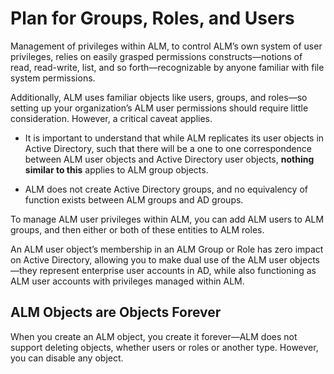 ﻿[title]: # (Plan for Groups, Roles, and Users)
[tags]: # (Account Lifecycle Manager,ALM,)
[priority]: # (5410)

# Plan for Groups, Roles, and Users

Management of privileges within ALM, to control ALM’s own system of user privileges, relies on easily grasped permissions constructs—notions of read, read-write, list, and so forth—recognizable by anyone familiar with file system permissions.

Additionally, ALM uses familiar objects like users, groups, and roles—so setting up your organization’s ALM user permissions should require little consideration. However, a critical caveat applies.

* It is important to understand that while ALM replicates its user objects in Active Directory, such that there will be a one to one correspondence between ALM user objects and Active Directory user objects, **nothing similar to this** applies to ALM group objects.

* ALM does not create Active Directory groups, and no equivalency of function exists between ALM groups and AD groups.

To manage ALM user privileges within ALM, you can add ALM users to ALM groups, and then either or both of these entities to ALM roles.

An ALM user object’s membership in an ALM Group or Role has zero impact on Active Directory, allowing you to make dual use of the ALM user objects—they represent enterprise user accounts in AD, while also functioning as ALM user accounts with privileges managed within ALM.

## ALM Objects are Objects Forever

When you create an ALM object, you create it forever—ALM does not support deleting objects, whether users or roles or another type. However, you can disable any object.

  
  

